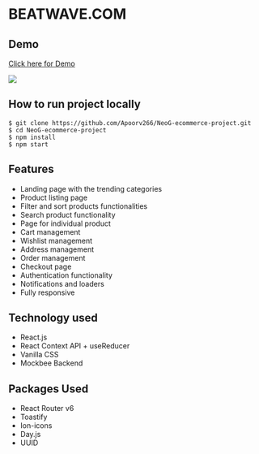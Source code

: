 # BEATWAVE.COM

## Demo

<a href="https://www.loom.com/share/9d3ed44c63df4454aee4ceb565c8532d">
    <p>Click here for Demo</p>
    <img style="max-width:300px;" src="https://cdn.loom.com/sessions/thumbnails/9d3ed44c63df4454aee4ceb565c8532d-with-play.gif">
  </a>


## How to run project locally 

```
$ git clone https://github.com/Apoorv266/NeoG-ecommerce-project.git
$ cd NeoG-ecommerce-project
$ npm install
$ npm start
```

## Features

- Landing page with the trending categories
- Product listing page
- Filter and sort products functionalities
- Search product functionality
- Page for individual product
- Cart management
- Wishlist management
- Address management
- Order management
- Checkout page
- Authentication functionality
- Notifications and loaders
- Fully responsive

## Technology used

- React.js
- React Context API + useReducer
- Vanilla CSS
- Mockbee Backend

## Packages Used

- React Router v6
- Toastify
- Ion-icons
- Day.js
- UUID
